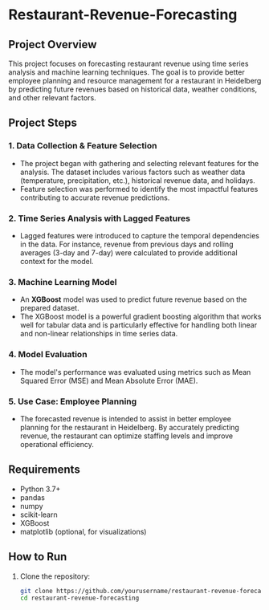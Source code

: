 # Restaurant-Revenue-Forecasting

## Project Overview
This project focuses on forecasting restaurant revenue using time series analysis and machine learning techniques. The goal is to provide better employee planning and resource management for a restaurant in Heidelberg by predicting future revenues based on historical data, weather conditions, and other relevant factors.

## Project Steps

### 1. Data Collection & Feature Selection
- The project began with gathering and selecting relevant features for the analysis. The dataset includes various factors such as weather data (temperature, precipitation, etc.), historical revenue data, and holidays.
- Feature selection was performed to identify the most impactful features contributing to accurate revenue predictions.

### 2. Time Series Analysis with Lagged Features
- Lagged features were introduced to capture the temporal dependencies in the data. For instance, revenue from previous days and rolling averages (3-day and 7-day) were calculated to provide additional context for the model.
  
### 3. Machine Learning Model
- An **XGBoost** model was used to predict future revenue based on the prepared dataset.
- The XGBoost model is a powerful gradient boosting algorithm that works well for tabular data and is particularly effective for handling both linear and non-linear relationships in time series data.

### 4. Model Evaluation
- The model's performance was evaluated using metrics such as Mean Squared Error (MSE) and Mean Absolute Error (MAE).
  
### 5. Use Case: Employee Planning
- The forecasted revenue is intended to assist in better employee planning for the restaurant in Heidelberg. By accurately predicting revenue, the restaurant can optimize staffing levels and improve operational efficiency.

## Requirements
- Python 3.7+
- pandas
- numpy
- scikit-learn
- XGBoost
- matplotlib (optional, for visualizations)

## How to Run
1. Clone the repository:
   ```bash
   git clone https://github.com/yourusername/restaurant-revenue-forecasting.git
   cd restaurant-revenue-forecasting
